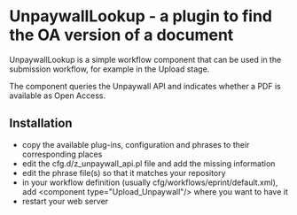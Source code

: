 # UnpaywallLookup - a plugin to find the OA version of a document

UnpaywallLookup is a simple workflow component that can be used in the submission workflow, 
for example in the Upload stage.

The component queries the Unpaywall API and indicates whether a PDF is available as
Open Access.

## Installation

- copy the available plug-ins, configuration and phrases to their corresponding places
- edit the cfg.d/z_unpaywall_api.pl file and add the missing information
- edit the phrase file(s) so that it matches your repository
- in your workflow definition (usually cfg/workflows/eprint/default.xml), add
  &lt;component type="Upload_Unpaywall"/> where you want to have it
- restart your web server
